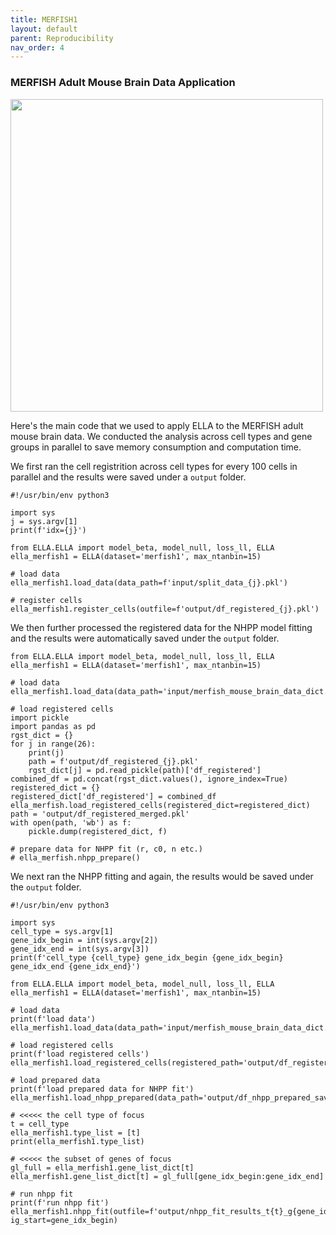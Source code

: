 ```yaml
---
title: MERFISH1
layout: default
parent: Reproducibility
nav_order: 4
---
```


### MERFISH Adult Mouse Brain Data Application

<div style="margin: 0 auto; text-align: left;"> 
<img src="{{ site.baseurl }}/images/rp_merfish1.png" width="500" />
</div>

Here's the main code that we used to apply ELLA to the MERFISH adult mouse brain data. We conducted the analysis across cell types and gene groups in parallel to save memory consumption and computation time.

We first ran the cell registrition across cell types for every 100 cells in parallel and the results were saved under a `output` folder.
```
#!/usr/bin/env python3

import sys
j = sys.argv[1]
print(f'idx={j}')

from ELLA.ELLA import model_beta, model_null, loss_ll, ELLA
ella_merfish1 = ELLA(dataset='merfish1', max_ntanbin=15)

# load data
ella_merfish1.load_data(data_path=f'input/split_data_{j}.pkl')

# register cells
ella_merfish1.register_cells(outfile=f'output/df_registered_{j}.pkl')
```

We then further processed the registered data for the NHPP model fitting and the results were automatically saved under the `output` folder.
```
from ELLA.ELLA import model_beta, model_null, loss_ll, ELLA
ella_merfish1 = ELLA(dataset='merfish1', max_ntanbin=15)

# load data
ella_merfish1.load_data(data_path='input/merfish_mouse_brain_data_dict.pkl')

# load registered cells
import pickle
import pandas as pd
rgst_dict = {}
for j in range(26):
    print(j)
    path = f'output/df_registered_{j}.pkl'
    rgst_dict[j] = pd.read_pickle(path)['df_registered']
combined_df = pd.concat(rgst_dict.values(), ignore_index=True)    
registered_dict = {}    
registered_dict['df_registered'] = combined_df
ella_merfish.load_registered_cells(registered_dict=registered_dict)
path = 'output/df_registered_merged.pkl'
with open(path, 'wb') as f:
    pickle.dump(registered_dict, f)

# prepare data for NHPP fit (r, c0, n etc.)
# ella_merfish.nhpp_prepare() 
```

We next ran the NHPP fitting and again, the results would be saved under the `output` folder.
```
#!/usr/bin/env python3

import sys
cell_type = sys.argv[1]
gene_idx_begin = int(sys.argv[2])
gene_idx_end = int(sys.argv[3])
print(f'cell_type {cell_type} gene_idx_begin {gene_idx_begin} gene_idx_end {gene_idx_end}')

from ELLA.ELLA import model_beta, model_null, loss_ll, ELLA
ella_merfish1 = ELLA(dataset='merfish1', max_ntanbin=15)

# load data
print(f'load data')
ella_merfish1.load_data(data_path='input/merfish_mouse_brain_data_dict.pkl')

# load registered cells
print(f'load registered cells') ella_merfish1.load_registered_cells(registered_path='output/df_registered_saved.pkl')

# load prepared data
print(f'load prepared data for NHPP fit')
ella_merfish1.load_nhpp_prepared(data_path='output/df_nhpp_prepared_saved.pkl')

# <<<<< the cell type of focus
t = cell_type
ella_merfish1.type_list = [t]
print(ella_merfish1.type_list)

# <<<<< the subset of genes of focus
gl_full = ella_merfish1.gene_list_dict[t]
ella_merfish1.gene_list_dict[t] = gl_full[gene_idx_begin:gene_idx_end]

# run nhpp fit
print(f'run nhpp fit')
ella_merfish1.nhpp_fit(outfile=f'output/nhpp_fit_results_t{t}_g{gene_idx_begin}_{gene_idx_end}.pkl', ig_start=gene_idx_begin)
```

